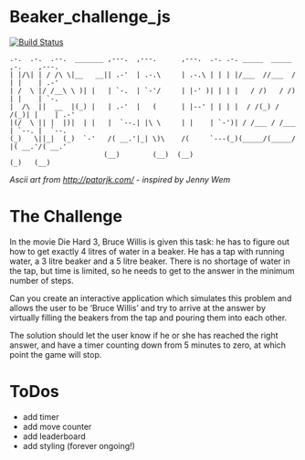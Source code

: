 # Beaker_challenge_js
[![Build Status](https://travis-ci.org/dmcd84/Beaker_challenge_js.svg?branch=master)](https://travis-ci.org/dmcd84/Beaker_challenge_js)

```
.-.  .-.  .--.  _______ ,---.  ,---.      ,---.  .-. .-. _____  _____  ,-.    ,---.   
| |/\| | / /\ \|__   __|| .-'  | .-.\     | .-.\ | | | |/___  //___  / | |    | .-'   
| /  \ |/ /__\ \ )| |   | `-.  | `-'/     | |-' )| | | |   / /)   / /) | |    | `-.   
|  /\  ||  __  |(_) |   | .-'  |   (      | |--' | | | |  / /(_) / /(_)| |    | .-'   
|(/  \ || |  |)|  | |   |  `--.| |\ \     | |    | `-')| / /___ / /___ | `--. |  `--.
(_)   \||_|  (_)  `-'   /( __.'|_| \)\    /(     `---(_)(_____/(_____/ |( __.'/( __.'
                       (__)        (__)  (__)                          (_)   (__)     

```
*Ascii art from http://patorjk.com/ - inspired by Jenny Wem*

# The Challenge

In the movie Die Hard 3, Bruce Willis is given this task: he has to figure out how to get exactly 4 litres of water in a beaker. He has a tap with running water, a 3 litre beaker and a 5 litre beaker. There is no shortage of water in the tap, but time is limited, so he needs to get to the answer in the minimum number of steps.

Can you create an interactive application which simulates this problem and allows the user to be ‘Bruce Willis’ and try to arrive at the answer by virtually filling the beakers from the tap and pouring them into each other.

The solution should let the user know if he or she has reached the right answer, and have a timer counting down from 5 minutes to zero, at which point the game will stop.

# ToDos
- add timer
- add move counter
- add leaderboard
- add styling (forever ongoing!)
